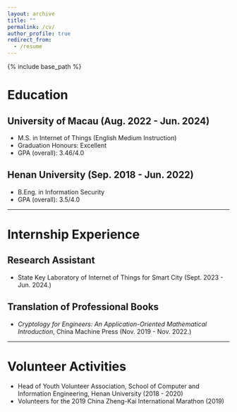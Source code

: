 ```yaml
---
layout: archive
title: ""
permalink: /cv/
author_profile: true
redirect_from:
  - /resume
---
```


{% include base_path %}

Education
======
## University of Macau (Aug. 2022 - Jun. 2024)
  * M.S. in Internet of Things (English Medium Instruction)
  * Graduation Honours: Excellent
  * GPA (overall): 3.46/4.0
## Henan University (Sep. 2018 - Jun. 2022)
  * B.Eng. in Information Security
  * GPA (overall): 3.5/4.0
    
------

Internship Experience
======
## Research Assistant 
  * State Key Laboratory of Internet of Things for Smart City (Sept. 2023 - Jun. 2024.)
## Translation of Professional Books 
  * _Cryptology for Engineers: An Application-Oriented Mathematical Introduction_, China Machine Press (Nov. 2019 - Nov. 2022.)

------

Volunteer Activities
======
  * Head of Youth Volunteer Association, School of Computer and Information Engineering, Henan University (2018 - 2020)
  * Volunteers for the 2019 China Zheng-Kai International Marathon (2019)

